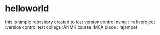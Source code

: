 # helloworld
this is simple repository created  to test version control
name : irafn
project :version control test
college :ANMK
course :MCA
place : rajampet
